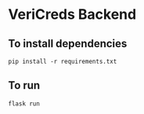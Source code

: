 # VeriCreds Backend

## To install dependencies
```shell
pip install -r requirements.txt
```

## To run
```shell
flask run
```
